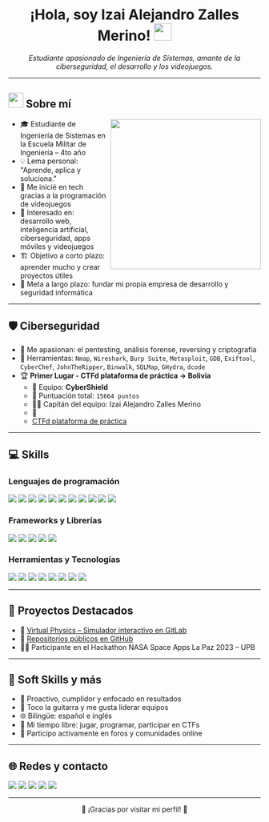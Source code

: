 <h1 align="center"><b>¡Hola, soy Izai Alejandro Zalles Merino! </b><img src="https://media.giphy.com/media/hvRJCLFzcasrR4ia7z/giphy.gif" width="35"></h1>

<p align="center">
  <i>Estudiante apasionado de Ingeniería de Sistemas, amante de la ciberseguridad, el desarrollo y los videojuegos.</i>
</p>

---

## <img src="https://github.com/7oSkaaa/7oSkaaa/blob/main/Images/about_me.gif?raw=true" width="30px"> Sobre mí
<picture> <img align="right" src="https://media.giphy.com/media/SWoSkN6DxTszqIKEqv/giphy.gif" width="300px"> </picture>

- 🎓 Estudiante de Ingeniería de Sistemas en la Escuela Militar de Ingeniería – 4to año
- 💡 Lema personal: "Aprende, aplica y soluciona."
- 👾 Me inicié en tech gracias a la programación de videojuegos
- 🧠 Interesado en: desarrollo web, inteligencia artificial, ciberseguridad, apps móviles y videojuegos
- 🏗️ Objetivo a corto plazo: aprender mucho y crear proyectos útiles
- 🚀 Meta a largo plazo: fundar mi propia empresa de desarrollo y seguridad informática

---

## 🛡️ Ciberseguridad

- 🐚 Me apasionan: el pentesting, análisis forense, reversing y criptografía
- 🧠 Herramientas: `Nmap`, `Wireshark`, `Burp Suite`, `Metasploit`, `GDB`, `Exiftool`, `CyberChef`, `JohnTheRipper`, `Binwalk`, `SQLMap`, `GHydra`, `dcode`
- 🏆 **Primer Lugar - CTFd plataforma de práctica -> Bolivia**
  - 🥇 Equipo: **CyberShield**
  - 🎯 Puntuación total: `15664 puntos`
  - 👨‍✈️ Capitán del equipo: Izai Alejandro Zalles Merino
  - 👾 
  - [CTFd plataforma de práctica](https://ctf.cgii.gob.bo/scoreboard)

---

## 💻 Skills

### Lenguajes de programación
<span> 
  <img src="https://img.shields.io/badge/HTML5-E34F26?style=for-the-badge&logo=html5&logoColor=white">
  <img src="https://img.shields.io/badge/CSS3-1572B6?style=for-the-badge&logo=css3&logoColor=white">
  <img src="https://img.shields.io/badge/JavaScript-F7DF1E?style=for-the-badge&logo=javascript&logoColor=black">
  <img src="https://img.shields.io/badge/TypeScript-007ACC?style=for-the-badge&logo=typescript&logoColor=white">
  <img src="https://img.shields.io/badge/C%23-239120?style=for-the-badge&logo=c-sharp&logoColor=white">
  <img src="https://img.shields.io/badge/C++-00599C?style=for-the-badge&logo=c%2B%2B&logoColor=white">
  <img src="https://img.shields.io/badge/Python-3670A0?style=for-the-badge&logo=python&logoColor=ffdd54">
  <img src="https://img.shields.io/badge/Java-007396?style=for-the-badge&logo=java&logoColor=white">
  <img src="https://img.shields.io/badge/R-276DC3?style=for-the-badge&logo=r&logoColor=white">
  <img src="https://img.shields.io/badge/PHP-777BB4?style=for-the-badge&logo=php&logoColor=white">
  <img src="https://img.shields.io/badge/Bash-121011?style=for-the-badge&logo=gnu-bash&logoColor=white">
</span>

### Frameworks y Librerías
<span>
  <img src="https://img.shields.io/badge/React-20232A?style=for-the-badge&logo=react&logoColor=61DAFB">
  <img src="https://img.shields.io/badge/React_Native-20232A?style=for-the-badge&logo=react&logoColor=61DAFB">
  <img src="https://img.shields.io/badge/Flutter-02569B?style=for-the-badge&logo=flutter&logoColor=white">
  <img src="https://img.shields.io/badge/Laravel-FF2D20?style=for-the-badge&logo=laravel&logoColor=white">
  <img src="https://img.shields.io/badge/Flask-000000?style=for-the-badge&logo=flask&logoColor=white">
</span>

### Herramientas y Tecnologías
<span>
  <img src="https://img.shields.io/badge/VSCode-007ACC?style=for-the-badge&logo=visual-studio-code&logoColor=white">
  <img src="https://img.shields.io/badge/Git-F05032?style=for-the-badge&logo=git&logoColor=white">
  <img src="https://img.shields.io/badge/GitHub-181717?style=for-the-badge&logo=github&logoColor=white">
  <img src="https://img.shields.io/badge/Docker-2496ED?style=for-the-badge&logo=docker&logoColor=white">
  <img src="https://img.shields.io/badge/VMware-607078?style=for-the-badge&logo=vmware&logoColor=white">
  <img src="https://img.shields.io/badge/VirtualBox-183A61?style=for-the-badge&logo=virtualbox&logoColor=white">
  <img src="https://img.shields.io/badge/Kali-268BEE?style=for-the-badge&logo=kalilinux&logoColor=white">
  <img src="https://img.shields.io/badge/Ubuntu-E95420?style=for-the-badge&logo=ubuntu&logoColor=white">
</span>

---

## 🚧 Proyectos Destacados

- 🔬 [Virtual Physics – Simulador interactivo en GitLab](https://gitlab.com/develop1895209/VirtualPhysics)
- 📂 [Repositorios públicos en GitHub](https://github.com/ALEJOOYT?tab=repositories)
- 👨‍🚀 Participante en el Hackathon NASA Space Apps La Paz 2023 – UPB

---

## 🧠 Soft Skills y más

- 🎯 Proactivo, cumplidor y enfocado en resultados
- 🎸 Toco la guitarra y me gusta liderar equipos
- 🌐 Bilingüe: español e inglés
- 👾 Mi tiempo libre: jugar, programar, participar en CTFs
- 🤝 Participo activamente en foros y comunidades online

---

## 🌐 Redes y contacto

[<img src="https://img.shields.io/badge/LinkedIn-%230077B5.svg?style=for-the-badge&logo=linkedin&logoColor=white">](https://www.linkedin.com/in/izai-alejandro-zalles-merino-522724269/)
[<img src="https://img.shields.io/badge/Instagram-%23E4405F.svg?style=for-the-badge&logo=instagram&logoColor=white">](https://www.instagram.com/ialejandrozalles/)
[<img src="https://img.shields.io/badge/Hack%20The%20Box-9FEF00?style=for-the-badge&logo=hackthebox&logoColor=black">](https://www.hackthebox.com/)
[<img src="https://img.shields.io/badge/TryHackMe-212C42?style=for-the-badge&logo=tryhackme&logoColor=white">](https://tryhackme.com/)
[<img src="https://img.shields.io/badge/Email-zallesrene@gmail.com-D14836?style=for-the-badge&logo=gmail&logoColor=white">](mailto:zallesrene@gmail.com)

---

<p align="center">🚀 ¡Gracias por visitar mi perfil! 🚀</p>
